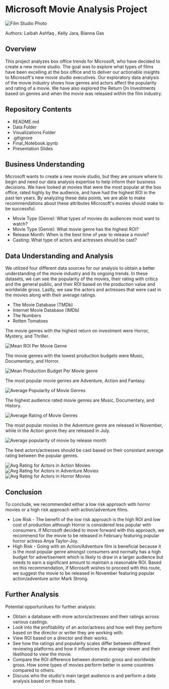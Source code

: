 # Microsoft Movie Analysis Project

![Film Studio Photo](https://github.com/LeebeeNYC/Phase-1-Project/assets/131709766/4545089c-0e3a-46ee-a745-d9dcc629a9d8)

Authors: Laibah Ashfaq , Kelly Jara, Bianna Gas 

## Overview

This project analyzes box office trends for Microsoft, who have decided to create a new movie studio. The goal was to explore what types of films have been excelling at the box office and to deliver our actionable insights to Microsoft's new movie studio executives. Our exploratory data analysis of the movie industry shows how genres and actors affect the popularity and rating of a movie. We have also explored the Return On Investments based on genres and when the movie was released within the film industry. 

## Repository Contents
- README.md
- Data Folder
- Visualizations Folder
- .gitignore
- Final_Notebook.ipynb
- Presentation Slides


## Business Understanding

Microsoft wants to create a new movie studio, but they are unsure where to begin and need our data analysis expertise to help inform their business decisions. We have looked at movies that were the most popular at the box office, rated highly by the audience, and have had the highest ROI in the past ten years. By analyzing these data points, we are able to make recommendations about these attributes Microsoft's movies should make to be successful.
   * Movie Type (Genre): What types of movies do audiences most want to watch?
   * Movie Type (Genre): What movie genre has the highest ROI?
   * Release Month: When is the best time of year to release a movie?
   * Casting: What type of actors and actresses should be cast?
    

## Data Understanding and Analysis

We utilized four different data sources for our analysis to obtain a better understanding of the movie industry and its ongoing trends. In these datasets, we can see the popularity of the movies, their rating with critics and the general public, and their ROI based on the production value and worldwide gross. Lastly, we saw the actors and actresses that were cast in the movies along with their average ratings.  
   * The Movie Database (TMDb)
   * Internet Movie Database (IMDb)
   * The Numbers
   * Rotten Tomatoes

The movie genres with the highest return on investment were Horror, Mystery, and Thriller.

![Mean ROI Per Movie Genre](https://github.com/LeebeeNYC/Phase-1-Project/assets/131709766/7d969c47-3e18-445c-925c-95b3dbf62a6b)

The movie genres with the lowest production budgets were Music, Documentary, and Horror.

![Mean Production Budget Per Movie genre](https://github.com/LeebeeNYC/Phase-1-Project/assets/131709766/f0cce73e-6f39-4a3b-8b10-f58142caad94)


The most popular movie genres are Adventure, Action and Fantasy.

![Average Popularity of Movie Genres](https://github.com/LeebeeNYC/Phase-1-Project/assets/131709766/fffe04cd-bdd2-491b-b3cf-e2698adcea45)

The highest audience rated movie genres are Music, Documentary, and History.

![Average Rating of Movie Genres](https://github.com/LeebeeNYC/Phase-1-Project/assets/131709766/0ee665a6-88df-4704-9fb8-3f8052873446)

The most popular movies in the Adventure genre are released in November, while in the Action genre they are released in July.

![Average popularity of movie by release month](https://github.com/LeebeeNYC/Phase-1-Project/assets/131709766/ebe57708-84a0-4683-b831-3f8498c24a6b)

The best actors/actresses should be cast based on their consistant average rating between the popular genres. 

![Avg Rating for Actors in Action Movies](https://github.com/LeebeeNYC/Phase-1-Project/assets/131709766/9b441a42-40f7-4b99-b86a-632cb31a6b82)
![Avg Rating for Actors in Adventure Movies](https://github.com/LeebeeNYC/Phase-1-Project/assets/131709766/15296416-a989-4726-a942-5a3cef6df396)
![Avg Rating for Actors in Horror Movies](https://github.com/LeebeeNYC/Phase-1-Project/assets/131709766/8ea5bcb1-e2a0-4cc4-b376-7b19170f2c6b)

## Conclusion

To conclude, we recommended either a low risk approach with horror movies or a high risk approach with action/adventure films.

  * Low Risk - The benefit of the low risk approach is the high ROI and low cost of production although Horror is considered less popular with 
    consumers. If Microsoft decided to move forward with this approach, we recommend for the movie to be released in February featuring popular 
    horror actress Anya Taylor-Joy.
  * High Risk - Going with an Action/Adventure film is beneficial because it is the most popular genre amongst consumers and normally has a high  
    budget for advertisement which is likely to draw in a larger audience but needs to earn a significant amount to maintain a reasonable ROI. 
    Based on this recommendation, if Microsoft wishes to proceed with this route, we suggest the movie to be released in November featuring popular 
    action/adventure actor Mark Strong.
   
## Further Analysis

Potential opportunitues for further analysis:
   * Obtain a database with more actors/actresses and their ratings across various castings. 
   * Look into the profitability of an actor/actress and how well they perform based on the director or writer they are working with.
   * View ROI based on a director and their works.  
   * See how the ratings and popularity scales differ between different reviewing platforms and how it influences the average viewer and their            likelihood to view the movie. 
   * Compare the ROI difference between domestic gross and worldwide gross. How some types of movies perform better in some countries compared to        others.
   * Discuss who the studio's main target audience is and perform a data analysis based on those traits. 

